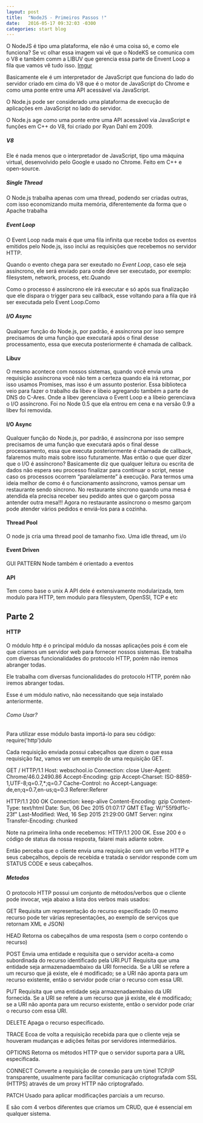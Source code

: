 ```yaml
---
layout: post
title:  "NodeJS - Primeiros Passos !"
date:   2016-05-17 09:32:03 -0300
categories: start blog
---
```


O NodeJS é tipo uma plataforma, ele não é uma coisa só, e como ele funciona? 
Se vc olhar essa imagem vai vê que o NodeKS se comunica com o V8 
e também comm a LIBUV que gerencia essa parte de Envent Loop a fila que vamos vê tudo isso.
[Imgur](http://i.imgur.com/BXonCXX.png)

Basicamente ele é um  interpretador de JavaScript que funciona do lado do servidor 
criado em cima do V8 que é o motor de JavaScript do Chrome e como uma ponte entre uma API
acessável via JavaScript.

O Node.js pode ser considerado uma plataforma de execução de aplicações em JavaScript no 
lado do servidor.

O Node.js age como uma ponte entre uma API acessável via JavaScript e funções em C++ do V8, foi criado por Ryan Dahl em 2009.

##### V8
Ele é nada menos que o interpretador de JavaScript, tipo uma máquina virtual, desenvolvido pelo Google e usado no Chrome. Feito em C++ e open-source.

#####  Single Thread
O Node.js trabalha apenas com uma thread, podendo ser criadas outras, com isso economizando muita memória, diferentemente da forma que o Apache trabalha 

##### Event Loop
O Event Loop nada mais é que uma fila infinita que recebe todos os eventos emitidos pelo Node.js, isso inclui as requisições que recebemos no servidor HTTP.

Quando o evento chega para ser exeutado no *Event Loop*, caso ele seja assíncrono, ele será enviado para onde deve ser executado, por exemplo: filesystem, network, process, etc.Quando

Como o processo é assíncrono ele irá executar e só após sua finalização que ele dispara o trigger para seu callback, esse voltando para a fila que irá ser executada pelo Event Loop.Como

##### I/O Async
Qualquer função do Node.js, por padrão, é assíncrona por isso sempre precisamos de uma função que executará após o final desse processamento,
essa que executa posteriormente é chamada de callback.

#### Libuv
O mesmo acontece com nossos sistemas, quando você envia uma requisição assíncrona você não tem a certeza quando ela irá retornar, por isso usamos Promises, mas isso é um assunto posterior.
Essa biblioteca veio para fazer o trabalho da libev e libeio agregando também a parte de DNS do C-Ares.
Onde a libev gerenciava o Event Loop e a libeio gerenciava o I/O assíncrono.
Foi no Node 0.5 que ela entrou em cena e na versão 0.9 a libev foi removida.

#### I/O Async
Qualquer função do Node.js, por padrão, é assíncrona por isso sempre precisamos de uma função que executará após o final desse processamento, essa que executa posteriormente é chamada de callback, falaremos muito mais sobre isso futuramente.
Mas então o que quer dizer que o I/O é assíncrono?
Basicamente diz que qualquer leitura ou escrita de dados não espera seu processo finalizar para continuar o script, nesse caso os processos ocorrem “paralelamente” à execução.
Para termos uma ideia melhor de como é o funcionamento assíncrono, vamos pensar um restaurante sendo síncrono.
No restaurante síncrono quando uma mesa é atendida ela precisa receber seu pedido antes que o garçom possa antender outra mesa!!!
Agora no restaurante assíncrono o mesmo garçom pode atender vários pedidos e enviá-los para a cozinha. 

#### Thread Pool
O node js cria uma thread pool de tamanho fixo.
Uma idle thread, um i/o

#### Event Driven
GUI PATTERN
Node também é orientado a eventos

#### API
Tem como base o unix
A API dele é extensivamente modularizada, tem modulo para HTTP, tem modulo para filesystem, OpenSSl, TCP  e etc

## Parte 2 

#### HTTP
O módulo http é o principal módulo da nossas aplicações pois é com ele que criamos um servidor web para fornecer nossos sistemas. Ele trabalha com diversas funcionalidades do protocolo HTTP, porém não iremos abranger todas.

Ele trabalha com diversas funcionalidades do protocolo HTTP, porém não iremos abranger todas.

Esse é um módulo nativo, não necessitando que seja instalado anteriormente.

###### Como Usar? 
Para utilizar esse módulo basta importá-lo para seu
código:
require('http')dulo

Cada requisição enviada possui cabeçalhos que dizem o que essa requisição faz, vamos ver um
exemplo de uma requisição GET.

GET / HTTP/1.1
Host: webschool.io
Connection: close
User-Agent: Chrome/46.0.2490.86
Accept-Encoding: gzip
Accept-Charset: ISO-8859-1,UTF-8;q=0.7,*;q=0.7
Cache-Control: no
Accept-Language: de,en;q=0.7,en-us;q=0.3
Referer:Referer

HTTP/1.1 200 OK
Connection: keep-alive
Content-Encoding: gzip
Content-Type: text/html
Date: Sun, 06 Dec 2015 01:07:17 GMT
ETag: W/"55f9df1c-23f"
Last-Modified: Wed, 16 Sep 2015 21:29:00 GMT
Server: nginx
Transfer-Encoding: chunked

Note na primeira linha onde recebemos: HTTP/1.1 200 OK. Esse 200 é o código de status da nossa resposta,
falarei mais adiante sobre.

Então perceba que o cliente envia uma requisição com um verbo HTTP e seus cabeçalhos, depois de
recebida e tratada o servidor responde com um STATUS CODE e seus cabeçalhos.

##### Metodos
O protocolo HTTP possui um conjunto de métodos/verbos que o cliente pode invocar, veja
abaixo a lista dos verbos mais usados:

GET
Requisita um representação do recurso especificado (O mesmo recurso pode ter várias representações, ao
exemplo de serviços que retornam XML e JSON)

HEAD
Retorna os cabeçalhos de uma resposta (sem o corpo contendo o recurso)

POST
Envia uma entidade e requisita que o servidor aceita-a como subordinada do recurso identificado pela URI.PUT
Requisita que uma entidade seja armazenadaembaixo da URI fornecida. Se a URI se refere a um
recurso que já existe, ele é modificado; se a URI não aponta para um recurso existente, então o servidor
pode criar o recurso com essa URI.

PUT
Requisita que uma entidade seja armazenadaembaixo da URI fornecida. Se a URI se refere a um
recurso que já existe, ele é modificado; se a URI não aponta para um recurso existente, então o servidor
pode criar o recurso com essa URI.

DELETE
Apaga o recurso especificado.

TRACE
Ecoa de volta a requisição recebida para que o cliente veja se houveram mudanças e adições feitas por
servidores intermediários.

OPTIONS
Retorna os métodos HTTP que o servidor suporta para a URL especificada.

CONNECT
Converte a requisição de conexão para um túnel TCP/IP transparente, usualmente para facilitar
comunicação criptografada com SSL (HTTPS) através de um proxy HTTP não criptografado.

PATCH
Usado para aplicar modificações parciais a um
recurso.

E são com 4 verbos diferentes que criamos um CRUD, que é essencial em qualquer sistema.












